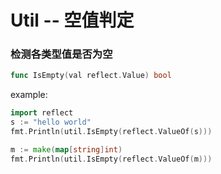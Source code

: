 # Util -- 空值判定

### 检测各类型值是否为空

```go
func IsEmpty(val reflect.Value) bool
```

example:

```go
import reflect
s := "hello world"
fmt.Println(util.IsEmpty(reflect.ValueOf(s)))

m := make(map[string]int)
fmt.Println(util.IsEmpty(reflect.ValueOf(m)))
```
